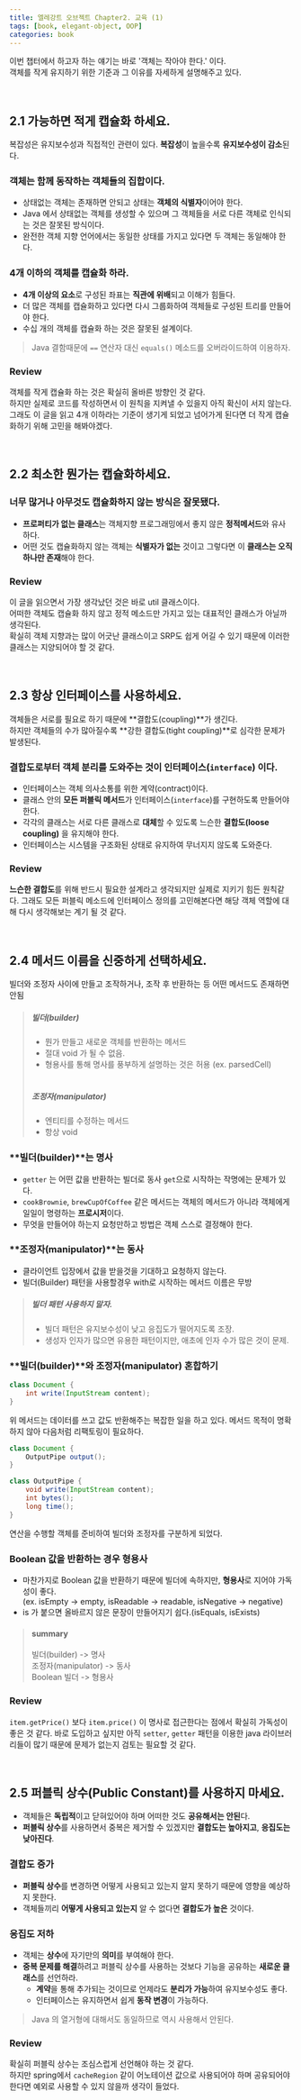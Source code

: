 ```yaml
---
title: 엘레강트 오브젝트 Chapter2. 교육 (1)
tags: [book, elegant-object, OOP]
categories: book
---
```


이번 챕터에서 하고자 하는 얘기는 바로 '객체는 작아야 한다.' 이다.  
객체를 작게 유지하기 위한 기준과 그 이유를 자세하게 설명해주고 있다.

<!--more-->
<br>

## 2.1 가능하면 적게 캡슐화 하세요.

복잡성은 유지보수성과 직접적인 관련이 있다. **복잡성**이 높을수록 **유지보수성이 감소**된다.

### 객체는 함께 동작하는 객체들의 집합이다.
- 상태없는 객체는 존재하면 안되고 상태는 **객체의 식별자**이어야 한다.
- Java 에서 상태없는 객체를 생성할 수 있으며 그 객체들을 서로 다른 객체로 인식되는 것은 잘못된 방식이다.
- 완전한 객체 지향 언어에서는 동일한 상태를 가지고 있다면 두 객체는 동일해야 한다.

### 4개 이하의 객체를 캡슐화 하라.
- **4개 이상의 요소**로 구성된 좌표는 **직관에 위배**되고 이해가 힘들다.
- 더 많은 객체를 캡슐화하고 있다면 다시 그룹화하여 객체들로 구성된 트리를 만들어야 한다.
- 수십 개의 객체를 캡슐화 하는 것은 잘못된 설계이다.

> Java 결함때문에 `==` 연산자 대신 `equals()` 메소드를 오버라이드하여 이용하자. 

### Review

객체를 작게 캡슐화 하는 것은 확실히 올바른 방향인 것 같다.  
하지만 실제로 코드를 작성하면서 이 원칙을 지켜낼 수 있을지 아직 확신이 서지 않는다.
그래도 이 글을 읽고 4개 이하라는 기준이 생기게 되었고 넘어가게 된다면 더 작게 캡슐화하기 위해 고민을 해봐야겠다. 

<br>

## 2.2 최소한 뭔가는 캡슐화하세요.

### 너무 많거나 아무것도 캡슐화하지 않는 방식은 잘못됐다.
- **프로퍼티가 없는 클래스**는 객체지향 프로그래밍에서 좋지 않은 **정적메서드**와 유사하다.
- 어떤 것도 캡슐화하지 않는 객체는 **식별자가 없는** 것이고 그렇다면 이 **클래스는 오직 하나만 존재**해야 한다.

### Review
이 글을 읽으면서 가장 생각났던 것은 바로 util 클래스이다.  
어떠한 객체도 캡슐화 하지 않고 정적 메소드만 가지고 있는 대표적인 클래스가 아닐까 생각된다.  
확실히 객체 지향과는 많이 어긋난 클래스이고 SRP도 쉽게 어길 수 있기 때문에 이러한 클래스는 지양되어야 할 것 같다.

<br>

## 2.3 항상 인터페이스를 사용하세요.

객체들은 서로를 필요로 하기 때문에 **결합도(coupling)**가 생긴다.  
하지만 객체들의 수가 많아질수록 **강한 결합도(tight coupling)**로 심각한 문제가 발생된다.

### 결합도로부터 객체 분리를 도와주는 것이 **인터페이스(`interface`)** 이다.
- 인터페이스는 객체 의사소통를 위한 계약(contract)이다.
- 클래스 안의 **모든 퍼블릭 메서드**가 인터페이스(`interface`)를 구현하도록 만들어야 한다.
- 각각의 클래스는 서로 다른 클래스로 **대체**할 수 있도록 느슨한 **결합도(loose coupling)** 을 유지해야 한다.
- 인터페이스는 시스템을 구조화된 상태로 유지하여 무너지지 않도록 도와준다.


### Review

**느슨한 결합도**를 위해 반드시 필요한 설계라고 생각되지만 실제로 지키기 힘든 원칙같다.
그래도 모든 퍼블릭 메소드에 인터페이스 정의를 고민해본다면 해당 객체 역할에 대해 다시 생각해보는 계기 될 것 같다.

<br>

## 2.4 메서드 이름을 신중하게 선택하세요.

빌더와 조정자 사이에 만들고 조작하거나, 조작 후 반환하는 등 어떤 메서드도 존재하면 안됨

> ##### **빌더(builder)**
> - 뭔가 만들고 새로운 객체를 반환하는 메서드
> - 절대 void 가 될 수 없음.
> - 형용사를 통해 명사를 풍부하게 설명하는 것은 허용 (ex. parsedCell)
> <br><br>
>
> ##### **조정자(manipulator)**
> - 엔티티를 수정하는 메서드
> - 항상 void

### **빌더(builder)**는 **명사**
- `getter` 는 어떤 값을 반환하는 빌더로 동사 `get`으로 시작하는 작명에는 문제가 있다.
- `cookBrownie`, `brewCupOfCoffee` 같은 메서드는 객체의 메서드가 아니라 객체에게 일일이 명령하는 **프로시저**이다.
- 무엇을 만들어야 하는지 요청만하고 방법은 객체 스스로 결정해야 한다. 

### **조정자(manipulator)**는 **동사**
- 클라이언트 입장에서 값을 받을것을 기대하고 요청하지 않는다.
- 빌더(Builder) 패턴을 사용할경우 with로 시작하는 메서드 이름은 무방

> ##### 빌더 패턴 사용하지 말자.  
> - 빌더 패턴은 유지보수성이 낮고 응집도가 떨어지도록 조장.  
> - 생성자 인자가 많으면 유용한 패턴이지만, 애초에 인자 수가 많은 것이 문제.

### **빌더(builder)**와 **조정자(manipulator)** 혼합하기

```java
class Document {
    int write(InputStream content);
}
```

위 메서드는 데이터를 쓰고 값도 반환해주는 복잡한 일을 하고 있다. 메서드 목적이 명확하지 않아 다음처럼 리팩토링이 필요하다. 

```java
class Document {
    OutputPipe output();
}

class OutputPipe {
    void write(InputStream content);
    int bytes();
    long time();
}
```
연산을 수행할 객체를 준비하여 빌더와 조정자를 구분하게 되었다.

### Boolean 값을 반환하는 경우 **형용사**

- 마찬가지로 Boolean 값을 반환하기 때문에 빌더에 속하지만, **형용사**로 지어야 가독성이 좋다.  
(ex. isEmpty -> empty, isReadable -> readable, isNegative -> negative)
- is 가 붙으면 올바르지 않은 문장이 만들어지기 쉽다.(isEquals, isExists) 


> #### summary
> 빌더(builder) -> 명사  
> 조정자(manipulator) -> 동사  
> Boolean 빌더 -> 형용사

### Review
`item.getPrice()` 보다 `item.price()` 이 명사로 접근한다는 점에서 확실히 가독성이 좋은 것 같다.
바로 도입하고 싶지만 아직 `setter`, `getter` 패턴을 이용한 java 라이브러리들이 많기 때문에 문제가 없는지 검토는 필요할 것 같다.  

<br>

## 2.5 퍼블릭 상수(Public Constant)를 사용하지 마세요.

- 객체들은 **독립적**이고 닫혀있어야 하며 어떠한 것도 **공유해서는 안된**다.
- **퍼블릭 상수**를 사용하면서 중복은 제거할 수 있겠지만 **결합도는 높아지고**, **응집도는 낮아진다**.

### 결합도 증가

- **퍼블릭 상수**를 변경하면 어떻게 사용되고 있는지 알지 못하기 때문에 영향을 예상하지 못한다.
- 객체들끼리 **어떻게 사용되고 있는지** 알 수 없다면 **결합도가 높은** 것이다.

### 응집도 저하

- 객체는 **상수**에 자기만의 **의미**를 부여해야 한다.
- **중복 문제를 해결**하려고 퍼블릭 상수를 사용하는 것보다 기능을 공유하는 **새로운 클래스**를 선언하라.
  - **계약**을 통해 추가되는 것이므로 언제라도 **분리가 가능**하여 유지보수성도 좋다.
  - 인터페이스는 유지하면서 쉽게 **동작 변경**이 가능하다.

> Java 의 열거형에 대해서도 동일하므로 역시 사용해서 안된다.

### Review

확실히 퍼블릭 상수는 조심스럽게 선언해야 하는 것 같다.  
하지만 spring에서 `cacheRegion` 같이 어노테이션 값으로 사용되어야 하며 공유되어야 한다면
예외로 사용할 수 있지 않을까 생각이 들었다.